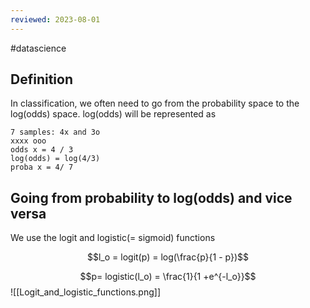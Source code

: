 ```yaml
---
reviewed: 2023-08-01
---
```


#datascience

## Definition

In classification, we often need to go from the probability space to the log(odds) space.
log(odds) will be represented as

```text
7 samples: 4x and 3o
xxxx ooo
odds x = 4 / 3
log(odds) = log(4/3)
proba x = 4/ 7
```

## Going from probability to log(odds) and vice versa

We use the logit and logistic(= sigmoid) functions

$$l_o = logit(p) = log(\frac{p}{1 - p})$$

$$p= logistic(l_o) =  \frac{1}{1 +e^{-l_o}}$$
![[Logit_and_logistic_functions.png]]
